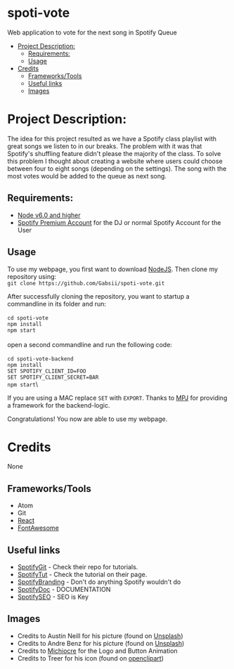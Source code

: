 # spoti-vote
Web application to vote for the next song in Spotify Queue

- [Project Description:](#project-description)
	- [Requirements:](#requirements)
	- [Usage](#usage)
- [Credits](#credits)
	- [Frameworks/Tools](#frameworkstools)
	- [Useful links](#useful-links)
	- [Images](#images)

# Project Description:

The idea for this project resulted as we have a Spotify class playlist with great songs we listen to in our breaks.
The problem with it was that Spotify's shuffling feature didn't please the majority of the class.
To solve this problem I thought about creating a website where users could choose between four to eight songs (depending on the settings). The song with the most votes would be added to the queue as next song.

## Requirements:
* [Node v6.0 and higher](https://nodejs.org/en/)
* [Spotify Premium Account](https://www.spotify.com/at/) for the DJ or normal Spotify Account for the User

## Usage

To use my webpage, you first want to download [NodeJS](https://nodejs.org/en/).
Then clone my repository using:\
`git clone https://github.com/Gabsii/spoti-vote.git`

After successfully cloning the repository, you want to startup a commandline in its folder and run:\
\
`cd spoti-vote`\
`npm install`\
`npm start`\
\
open a second commandline and run the following code:\
\
`cd spoti-vote-backend`\
`npm install`\
`SET SPOTIFY_CLIENT_ID=FOO`\
`SET SPOTIFY_CLIENT_SECRET=BAR`\
`npm start`\

If you are using a MAC replace `SET` with `EXPORT`.
Thanks to [MPJ](https://github.com/mpj/oauth-bridge-template) for providing a framework for the backend-logic.

Congratulations! You now are able to use my webpage.

# Credits

None

## Frameworks/Tools
* Atom
* Git
* [React](https://reactjs.org/)
* [FontAwesome](https://fontawesome.com/)

## Useful links

* [SpotifyGit](https://github.com/spotify/web-api-auth-examples) - Check their repo for tutorials.
* [SpotifyTut](https://developer.spotify.com/web-api/tutorial/) - Check the tutorial on their page.
* [SpotifyBranding](https://beta.developer.spotify.com/branding-guidelines/) - Don't do anything Spotify wouldn't do
* [SpotifyDoc](https://beta.developer.spotify.com/console/) - DOCUMENTATION
* [SpotifySEO](https://beta.developer.spotify.com/dashboard/applications) - SEO is Key

## Images

* Credits to Austin Neill for his picture (found on [Unsplash](https://unsplash.com))
* Credits to Andre Benz for his picture (found on [Unsplash](https://unsplash.com))
* Credits to [Michiocre](https://github.com/Michiocre) for the Logo and Button Animation
* Credits to Treer for his icon (found on [openclipart](https://openclipart.org/detail/247324/abstract-user-icon-1))
